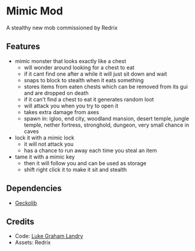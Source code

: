 # Mimic Mod 

A stealthy new mob commissioned by Redrix

## Features 
- mimic monster that looks exactly like a chest
    - will wonder around looking for a chest to eat
    - if it cant find one after a while it will just sit down and wait
    - snaps to block to stealth when it eats something
    - stores items from eaten chests which can be removed from its gui and are dropped on death
    - if it can't find a chest to eat it generates random loot 
    - will attack you when you try to open it
    - takes extra damage from axes
    - spawn in: igloo, end city, woodland mansion, desert temple, jungle temple, nether fortress, stronghold, dungeon, very small chance in caves
- lock it with a mimic lock
    - it will not attack you 
    - has a chance to run away each time you steal an item
- tame it with a mimic key
    - then it will follow you and can be used as storage
    - shift right click it to make it sit and stealth
  
## Dependencies 
- [Geckolib](https://www.curseforge.com/minecraft/mc-mods/geckolib/files/3261545)

## Credits 
- Code: [Luke Graham Landry](https://github.com/LukeGrahamLandry)
- Assets: Redrix